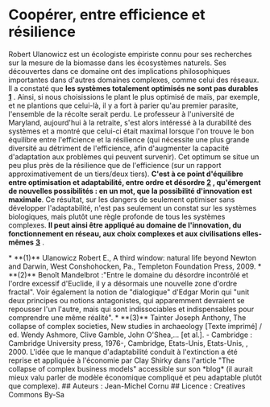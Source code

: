 # Coopérer, entre efficience et résilience
Robert Ulanowicz est un écologiste empiriste connu pour ses recherches sur la mesure de la biomasse dans les écosystèmes naturels. Ses découvertes dans ce domaine ont des implications philosophiques importantes dans d'autres domaines complexes, comme celui des réseaux. Il a constaté que **les systèmes totalement optimisés ne sont pas durables** **[1](#note)** . Ainsi, si nous choisissions le plant le plus optimisé de maïs, par exemple, et ne plantions que celui-là, il y a fort à parier qu'au premier parasite, l'ensemble de la récolte serait perdu. Le professeur à l'université de Maryland, aujourd'hui à la retraite, s'est alors intéressé à la durabilité des systèmes et a montré que celui-ci était maximal lorsque l'on trouve le bon équilibre entre l'efficience et la résilience (qui nécessite une plus grande diversité au détriment de l'efficience, afin d'augmenter la capacité d'adaptation aux problèmes qui peuvent survenir). Cet optimum se situe un peu plus près de la résilience que de l'efficience (sur un rapport approximativement de un tiers/deux tiers).
**C'est à ce point d'équilibre entre optimisation et adaptabilité, entre ordre et désordre **[2](#note)** , qu'émergent de nouvelles possibilités : en un mot, que la possibilité d'innovation est maximale**. Ce résultat, sur les dangers de seulement optimiser sans développer l'adaptabilité, n'est pas seulement un constat sur les systèmes biologiques, mais plutôt une règle profonde de tous les systèmes complexes. **Il peut ainsi être appliqué au domaine de l'innovation, du fonctionnement en réseau, aux choix complexes et aux civilisations elles-mêmes** **[3](#note)** .

<a id="note">
* **(1)** Ulanowicz Robert E., A third window: natural life beyond Newton and Darwin, West Conshohocken, Pa., Templeton Foundation Press, 2009.
* **(2)** Benoît Mandelbrot :"Entre le domaine du désordre incontrôlé et l'ordre excessif d'Euclide, il y a désormais une nouvelle zone d'ordre fractal". Voir également la notion de "dialogique" d'Edgar Morin qui "unit deux principes ou notions antagonistes, qui apparemment devraient se repousser l'un l'autre, mais qui sont indissociables et indispensables pour comprendre une même réalité".
* **(3)** Tainter Joseph Anthony, The collapse of complex societies, New studies in archaeology [Texte imprimé] / ed. Wendy Ashmore, Clive Gamble, John O'Shea,... [et al.]. - Cambridge : Cambridge University press, 1976-, Cambridge, Etats-Unis, Etats-Unis, , 2000. L'idée que le manque d'adaptabilité conduit à l'extinction a été reprise et appliquée à l'économie par Clay Shirky dans l'article "The collapse of complex business models" accessible sur son *blog* (il aurait mieux valu parler de modèle économique compliqué et peu adaptable plutôt que complexe).
## Auteurs :
Jean-Michel Cornu
## Licence : 
Creatives Commons By-Sa
